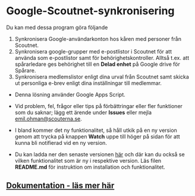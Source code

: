 # Google-Scoutnet-synkronisering
Du kan med dessa program göra följande
1. Synkronisera Google-användarkonton hos kåren med personer från Scoutnet.
1. Synkronisera google-grupper med e-postlistor i Scoutnet för att använda som e-postlistor
   samt för behörighetskontroller. Alltså t.ex. att spårarledare ges behörighet till en 
   **Delad enhet** på Google drive för Spårare.
1. Synkronisera medlemslistor enligt dina urval från Scoutnet samt skicka ut personliga
   e-brev enligt dina inställningar till medlemmar.

- Denna lösning använder Google Apps Script.

- Vid problem, fel, frågor eller tips på förbättringar eller fler funktioner som du saknar;
  lägg ett ärende under **Issues** eller mejla emil.ohman@scouterna.se.

- I bland kommer det ny funktionalitet, så håll utkik på en ny version genom att trycka på
  knappen **Watch** uppe till höger på sidan för att kunna bli notifierad vid en ny version.

- Du kan ladda ner den senaste versionen 
  [här](https://github.com/Scouterna/Google-Scoutnet-synk/releases/latest) och där kan 
  du också se vilken funktionalitet som är ny i respektive version. Läs filen **README.md**
  för instruktion om installation och funktionalitet.

## [Dokumentation - läs mer här](https://github.com/Scouterna/Google-Scoutnet-synk/wiki)
